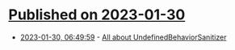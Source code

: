 # [Published on 2023-01-30](index.md)

* [2023-01-30, 06:49:59](https://lobste.rs/s/19lfyh/all_about_undefinedbehaviorsanitizer) - [All about UndefinedBehaviorSanitizer](https://maskray.me/blog/2023-01-29-all-about-undefined-behavior-sanitizer)
